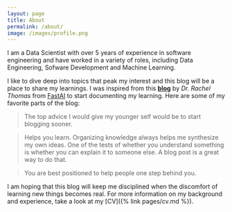 ```yaml
---
layout: page
title: About
permalink: /about/
image: /images/profile.png
---
```


I am a Data Scientist with over 5 years of experience in software engineering and have worked in a variety of roles, including Data Engineering, Sofware Development and Machine Learning.

I like to dive deep into topics that peak my interest and this blog will be a place to share my learnings. I was inspired from this [__blog__](https://medium.com/@racheltho/why-you-yes-you-should-blog-7d2544ac1045) by _Dr. Rachel Thomas_ from [FastAI](https://www.fast.ai/) to start documenting my learning. Here are some of my favorite parts of the blog:

> The top advice I would give my younger self would be to start blogging sooner.

> Helps you learn. Organizing knowledge always helps me synthesize my own ideas. One of the tests of whether you understand something is whether you can explain it to someone else. A blog post is a great way to do that.

> You are best positioned to help people one step behind you.

I am hoping that this blog will keep me disciplined when the discomfort of learning new things becomes real. For more information on my background and experience, take a look at my [CV]({% link pages/cv.md %}).